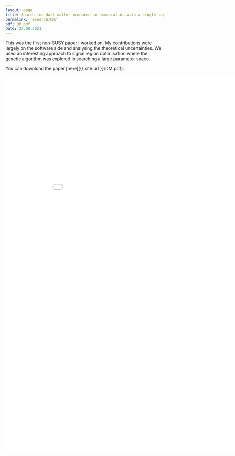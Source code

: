 ```yaml
---
layout: page
title: Search for dark matter produced in association with a single top quark in $\sqrt{s}$=13 TeV $pp$ collisions with the ATLAS detector
permalink: research/DM/
pdf: DM.pdf
date: 23.08.2021
---
```


This was the first non-SUSY paper I worked on. My contributions were largely on the software side and analysing the theoretical uncertainties. We used
an interesting approach to signal region optimisation where the genetic algorithm was explored in searching a large parameter space.

You can download the paper [here]({{ site.url }}/DM.pdf).

<embed src="{{ site.url }}/DM.pdf" type="application/pdf" width="900" height="1200"/>
